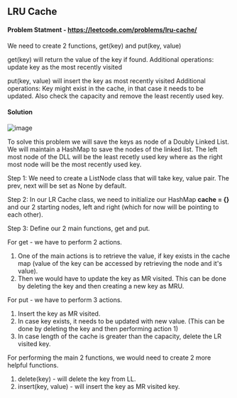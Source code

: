 ## LRU Cache

#### Problem Statment - https://leetcode.com/problems/lru-cache/

We need to create 2 functions, get(key) and put(key, value)

get(key) will return the value of the key if found. 
Additional operations: update key as the most recently visited

put(key, value) will insert the key as most recently visited
Additional operations: Key might exist in the cache, in that case it needs to be updated. Also check the capacity and remove the least recently used key. 

#### Solution

![image](https://user-images.githubusercontent.com/8276139/196853676-475c5b73-b511-45b3-9fff-987d7793a4aa.png)


To solve this problem we will save the keys as node of a Doubly Linked List. We will maintain a HashMap to save the nodes of the linked list. The left most node of the DLL will be the least recetly used key where as the right most node will be the most recently used key. 

Step 1: We need to create a ListNode class that will take key, value pair. The prev, next will be set as None by default. 

Step 2: In our LR Cache class, we need to initialize our HashMap <b>cache = {}</b> and our 2 starting nodes, left and right (which for now will be pointing to each other). 

Step 3: Define our 2 main functions, get and put. 

For get - we have to perform 2 actions. 
1. One of the main actions is to retrieve the value, if key exists in the cache map (value of the key can be accessed by retrieving the node and it's value). 
2. Then we would have to update the key as MR visited. This can be done by deleting the key and then creating a new key as MRU. 

For put - we have to perform 3 actions. 
1. Insert the key as MR visited. 
2. In case key exists, it needs to be updated with new value. (This can be done by deleting the key and then performing action 1)
3. In case length of the cache is greater than the capacity, delete the LR visited key. 

For performing the main 2 functions, we would need to create 2 more helpful functions. 

1. delete(key) - will delete the key from LL.
2. insert(key, value) - will insert the key as MR visited key. 
